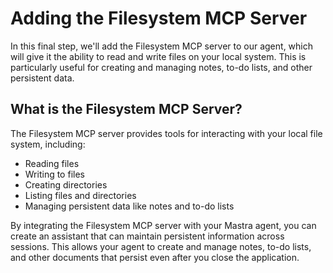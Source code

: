 # Adding the Filesystem MCP Server

In this final step, we'll add the Filesystem MCP server to our agent, which will give it the ability to read and write files on your local system. This is particularly useful for creating and managing notes, to-do lists, and other persistent data.

## What is the Filesystem MCP Server?

The Filesystem MCP server provides tools for interacting with your local file system, including:

- Reading files
- Writing to files
- Creating directories
- Listing files and directories
- Managing persistent data like notes and to-do lists

By integrating the Filesystem MCP server with your Mastra agent, you can create an assistant that can maintain persistent information across sessions. This allows your agent to create and manage notes, to-do lists, and other documents that persist even after you close the application.
